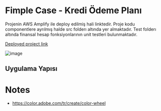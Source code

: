 # Fimple Case - Kredi Ödeme Planı

Projenin AWS Amplify ile deploy edilmiş hali linktedir. Proje kodu componentlere ayrılmış  halde src folderı altında yer almaktadır. Test folderı altında finansal hesap fonksiyonlarının unit testleri bulunmaktadır.

[Deployed project link](https://main.d3c5v7nnj180bc.amplifyapp.com/)

![image](https://user-images.githubusercontent.com/80424496/190708024-2e43c05b-6d4d-4ee1-880b-cae4dc2fe9ed.png)

## Uygulama Yapısı







# Notes

* https://color.adobe.com/tr/create/color-wheel
